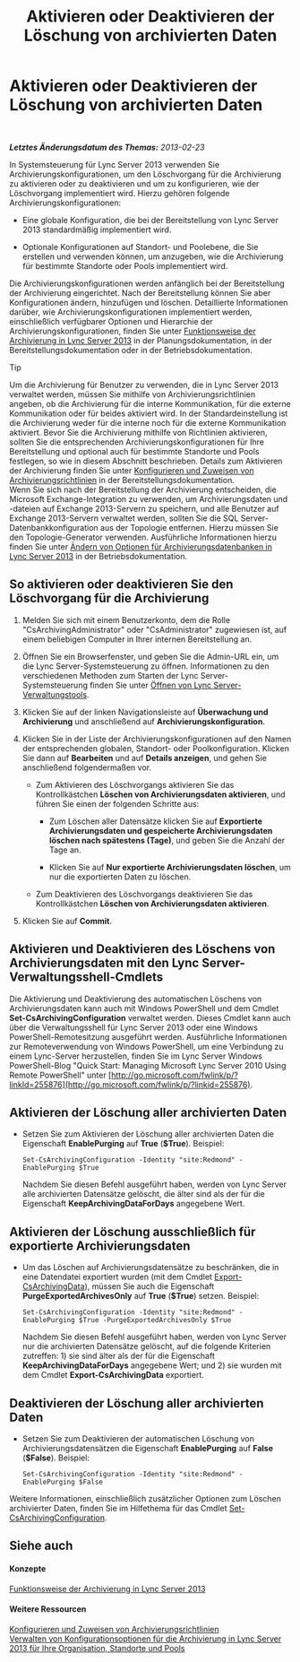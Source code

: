 ﻿---
title: Aktivieren oder Deaktivieren der Löschung von archivierten Daten
TOCTitle: Aktivieren oder Deaktivieren der Löschung von archivierten Daten
ms:assetid: 28cef09f-0970-4fc3-8315-f26689e3e187
ms:mtpsurl: https://technet.microsoft.com/de-de/library/Gg520968(v=OCS.15)
ms:contentKeyID: 49293496
ms.date: 05/19/2016
mtps_version: v=OCS.15
ms.translationtype: HT
---

# Aktivieren oder Deaktivieren der Löschung von archivierten Daten

 

_**Letztes Änderungsdatum des Themas:** 2013-02-23_

In Systemsteuerung für Lync Server 2013 verwenden Sie Archivierungskonfigurationen, um den Löschvorgang für die Archivierung zu aktivieren oder zu deaktivieren und um zu konfigurieren, wie der Löschvorgang implementiert wird. Hierzu gehören folgende Archivierungskonfigurationen:

  - Eine globale Konfiguration, die bei der Bereitstellung von Lync Server 2013 standardmäßig implementiert wird.

  - Optionale Konfigurationen auf Standort- und Poolebene, die Sie erstellen und verwenden können, um anzugeben, wie die Archivierung für bestimmte Standorte oder Pools implementiert wird.

Die Archivierungskonfigurationen werden anfänglich bei der Bereitstellung der Archivierung eingerichtet. Nach der Bereitstellung können Sie aber Konfigurationen ändern, hinzufügen und löschen. Detaillierte Informationen darüber, wie Archivierungskonfigurationen implementiert werden, einschließlich verfügbarer Optionen und Hierarchie der Archivierungskonfigurationen, finden Sie unter [Funktionsweise der Archivierung in Lync Server 2013](lync-server-2013-how-archiving-works.md) in der Planungsdokumentation, in der Bereitstellungsdokumentation oder in der Betriebsdokumentation.


> [!TIP]
> Um die Archivierung für Benutzer zu verwenden, die in Lync Server 2013 verwaltet werden, müssen Sie mithilfe von Archivierungsrichtlinien angeben, ob die Archivierung für die interne Kommunikation, für die externe Kommunikation oder für beides aktiviert wird. In der Standardeinstellung ist die Archivierung weder für die interne noch für die externe Kommunikation aktiviert. Bevor Sie die Archivierung mithilfe von Richtlinien aktivieren, sollten Sie die entsprechenden Archivierungskonfigurationen für Ihre Bereitstellung und optional auch für bestimmte Standorte und Pools festlegen, so wie in diesem Abschnitt beschrieben. Details zum Aktivieren der Archivierung finden Sie unter <A href="lync-server-2013-configuring-and-assigning-archiving-policies.md">Konfigurieren und Zuweisen von Archivierungsrichtlinien</A> in der Bereitstellungsdokumentation.<BR>Wenn Sie sich nach der Bereitstellung der Archivierung entscheiden, die Microsoft Exchange-Integration zu verwenden, um Archivierungsdaten und -dateien auf Exchange 2013-Servern zu speichern, und alle Benutzer auf Exchange 2013-Servern verwaltet werden, sollten Sie die SQL Server-Datenbankkonfiguration aus der Topologie entfernen. Hierzu müssen Sie den Topologie-Generator verwenden. Ausführliche Informationen hierzu finden Sie unter <A href="lync-server-2013-changing-archiving-database-options.md">Ändern von Optionen für Archivierungsdatenbanken in Lync Server 2013</A> in der Betriebsdokumentation.



## So aktivieren oder deaktivieren Sie den Löschvorgang für die Archivierung

1.  Melden Sie sich mit einem Benutzerkonto, dem die Rolle "CsArchivingAdministrator" oder "CsAdministrator" zugewiesen ist, auf einem beliebigen Computer in Ihrer internen Bereitstellung an.

2.  Öffnen Sie ein Browserfenster, und geben Sie die Admin-URL ein, um die Lync Server-Systemsteuerung zu öffnen. Informationen zu den verschiedenen Methoden zum Starten der Lync Server-Systemsteuerung finden Sie unter [Öffnen von Lync Server-Verwaltungstools](lync-server-2013-open-lync-server-administrative-tools.md).

3.  Klicken Sie auf der linken Navigationsleiste auf **Überwachung und Archivierung** und anschließend auf **Archivierungskonfiguration**.

4.  Klicken Sie in der Liste der Archivierungskonfigurationen auf den Namen der entsprechenden globalen, Standort- oder Poolkonfiguration. Klicken Sie dann auf **Bearbeiten** und auf **Details anzeigen**, und gehen Sie anschließend folgendermaßen vor.
    
      - Zum Aktivieren des Löschvorgangs aktivieren Sie das Kontrollkästchen **Löschen von Archivierungsdaten aktivieren**, und führen Sie einen der folgenden Schritte aus:
        
          - Zum Löschen aller Datensätze klicken Sie auf **Exportierte Archivierungsdaten und gespeicherte Archivierungsdaten löschen nach spätestens (Tage)**, und geben Sie die Anzahl der Tage an.
        
          - Klicken Sie auf **Nur exportierte Archivierungsdaten löschen**, um nur die exportierten Daten zu löschen.
    
      - Zum Deaktivieren des Löschvorgangs deaktivieren Sie das Kontrollkästchen **Löschen von Archivierungsdaten aktivieren**.

5.  Klicken Sie auf **Commit**.

## Aktivieren und Deaktivieren des Löschens von Archivierungsdaten mit den Lync Server-Verwaltungsshell-Cmdlets

Die Aktivierung und Deaktivierung des automatischen Löschens von Archivierungsdaten kann auch mit Windows PowerShell und dem Cmdlet **Set-CsArchivingConfiguration** verwaltet werden. Dieses Cmdlet kann auch über die Verwaltungsshell für Lync Server 2013 oder eine Windows PowerShell-Remotesitzung ausgeführt werden. Ausführliche Informationen zur Remoteverwendung von Windows PowerShell, um eine Verbindung zu einem Lync-Server herzustellen, finden Sie im Lync Server Windows PowerShell-Blog "Quick Start: Managing Microsoft Lync Server 2010 Using Remote PowerShell" unter [http://go.microsoft.com/fwlink/p/?linkId=255876](http://go.microsoft.com/fwlink/p/?linkid=255876).

## Aktivieren der Löschung aller archivierten Daten

  - Setzen Sie zum Aktivieren der Löschung aller archivierten Daten die Eigenschaft **EnablePurging** auf **True** (**$True**). Beispiel:
    
        Set-CsArchivingConfiguration -Identity "site:Redmond" -EnablePurging $True
    
    Nachdem Sie diesen Befehl ausgeführt haben, werden von Lync Server alle archivierten Datensätze gelöscht, die älter sind als der für die Eigenschaft **KeepArchivingDataForDays** angegebene Wert.

## Aktivieren der Löschung ausschließlich für exportierte Archivierungsdaten

  - Um das Löschen auf Archivierungsdatensätze zu beschränken, die in eine Datendatei exportiert wurden (mit dem Cmdlet [Export-CsArchivingData](export-csarchivingdata.md)), müssen Sie auch die Eigenschaft **PurgeExportedArchivesOnly** auf **True** (**$True**) setzen. Beispiel:
    
        Set-CsArchivingConfiguration -Identity "site:Redmond" -EnablePurging $True -PurgeExportedArchivesOnly $True
    
    Nachdem Sie diesen Befehl ausgeführt haben, werden von Lync Server nur die archivierten Datensätze gelöscht, auf die folgende Kriterien zutreffen: 1) sie sind älter als der für die Eigenschaft **KeepArchivingDataForDays** angegebene Wert; und 2) sie wurden mit dem Cmdlet **Export-CsArchivingData** exportiert.

## Deaktivieren der Löschung aller archivierten Daten

  - Setzen Sie zum Deaktivieren der automatischen Löschung von Archivierungsdatensätzen die Eigenschaft **EnablePurging** auf **False** (**$False**). Beispiel:
    
        Set-CsArchivingConfiguration -Identity "site:Redmond" -EnablePurging $False

Weitere Informationen, einschließlich zusätzlicher Optionen zum Löschen archivierter Daten, finden Sie im Hilfethema für das Cmdlet [Set-CsArchivingConfiguration](set-csarchivingconfiguration.md).

## Siehe auch

#### Konzepte

[Funktionsweise der Archivierung in Lync Server 2013](lync-server-2013-how-archiving-works.md)  

#### Weitere Ressourcen

[Konfigurieren und Zuweisen von Archivierungsrichtlinien](lync-server-2013-configuring-and-assigning-archiving-policies.md)  
[Verwalten von Konfigurationsoptionen für die Archivierung in Lync Server 2013 für Ihre Organisation, Standorte und Pools](lync-server-2013-managing-archiving-configuration-options-for-your-organization-sites-and-pools.md)

